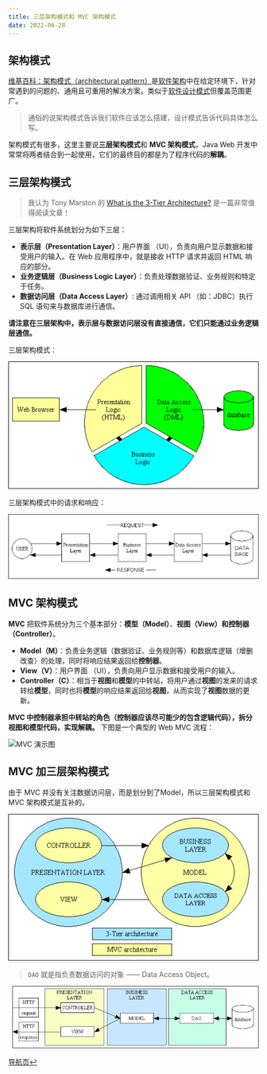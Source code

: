 ```yaml
---
title: 三层架构模式和 MVC 架构模式
date: 2022-06-28
---
```


## 架构模式

[维基百科：架构模式（architectural pattern）](<https://zh.wikipedia.org/wiki/%E6%9E%B6%E6%9E%84%E6%A8%A1%E5%BC%8F>)是[软件架构](https://zh.wikipedia.org/wiki/%E8%BD%AF%E4%BB%B6%E6%9E%B6%E6%9E%84#%E4%BB%8B%E7%BB%8D)中在给定环境下，针对常遇到的问题的、通用且可重用的解决方案。类似于[软件设计模式](https://zh.wikipedia.org/wiki/%E8%AE%BE%E8%AE%A1%E6%A8%A1%E5%BC%8F_(%E8%AE%A1%E7%AE%97%E6%9C%BA))但覆盖范围更广。

> 通俗的说架构模式告诉我们软件应该怎么搭建，设计模式告诉代码具体怎么写。

架构模式有很多，这里主要说**三层架构模式**和 **MVC 架构模式**，Java Web 开发中常常将两者结合到一起使用，它们的最终目的都是为了程序代码的**解耦**。

## 三层架构模式

> 我认为 Tony Marston 的 [What is the 3-Tier Architecture?](http://www.tonymarston.net/php-mysql/3-tier-architecture.html#what-is-a-tier) 是一篇非常值得阅读文章！

三层架构将软件系统划分为如下三层：

- **表示层（Presentation Layer）**：用户界面 （UI），负责向用户显示数据和接受用户的输入。在 Web 应用程序中，就是接收 HTTP 请求并返回 HTML 响应的部分。
- **业务逻辑层（Business Logic Layer）**：负责处理数据验证、业务规则和特定于任务。
- **数据访问层（Data Access Layer）**: 通过调用相关 API （如：JDBC）执行 SQL 语句来与数据库进行通信。

**请注意在三层架构中，表示层与数据访问层没有直接通信，它们只能通过业务逻辑层通信。**

三层架构模式：

![三层架构模式](https://raw.githubusercontent.com/JoJoJotarou/notes/master/img/202206291444168.png)

三层架构模式中的请求和响应：

![三层架构模式中的请求和响应](https://raw.githubusercontent.com/JoJoJotarou/notes/master/img/202206291444052.png)

<!-- 为什么特地标注 三层（**layer**）架构 ，是因为相应的还有[三层（**tier**）架构](https://en.wikipedia.org/wiki/Multitier_architecture#Three-tier_architecture)，它包括：

- Presentation tier：表示层，用户交互层（UI），通常以客户端或者浏览器网页的形式展示给用户。
- Logic tier：逻辑层，所有业务相关的执行逻辑，通常指应用软件本身。
- Data tier：数据、文件等的存储，如数据库、文件服务器等

通常它们的界限是很模糊，有时候甚至混为一谈。但是我更愿意把 **layer** 看出逻辑上的分层，**tier** 是物理上的分层。**tier** 更像一组服务，本地开发时，客户端，应用服务和数据库都在一台机器上，这时它是一层（**tier**），当部署上线，客户端在用户电脑、应用服务器和数据库部署在不同的服务器上，那么它是三层（**tier**）。当项目编程前后端分离的，web服务器也单独放在一台服务器上，那么它是四层（**tier**）。当分库分表，或者微服务时，只是纵向扩展，他依旧是三或四层（**tier**）。 -->

## MVC 架构模式

**MVC** 把软件系统分为三个基本部分：**模型（Model）**、**视图（View）**和**控制器（Controller）**。

- **Model（M）**：负责业务逻辑（数据验证、业务规则等）和数据库逻辑（增删改查）的处理，同时将响应结果返回给**控制器**。
- **View（V）**：用户界面 （UI），负责向用户显示数据和接受用户的输入。
- **Controller（C）**：相当于**视图**和**模型**的中转站，将用户通过**视图**的发来的请求转给**模型**，同时也将**模型**的响应结果返回给**视图**，从而实现了**视图**数据的更新。

**MVC 中控制器承担中转站的角色（控制器应该尽可能少的包含逻辑代码），拆分视图和模型代码，实现解耦。** 下图是一个典型的 Web MVC 流程：

![MVC 演示图](https://www.awaimai.com/wp-content/uploads/2017/10/web_mvc.gif "图片来源：https://www.awaimai.com/wp-content/uploads/2017/10/web_mvc.gif")

## MVC 加三层架构模式

由于 MVC 并没有关注数据访问层，而是划分到了Model，所以三层架构模式和 MVC 架构模式是互补的。

![MVC 加三层架构模式 1](https://raw.githubusercontent.com/JoJoJotarou/notes/master/img/202206291452249.png)

> `DAO` 就是指负责数据访问的对象 —— Data Access Object。

![MVC 加三层架构模式 2](https://raw.githubusercontent.com/JoJoJotarou/notes/master/img/202206291450234.png)

[导航页↩️](../index.md)

